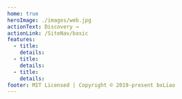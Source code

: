 ```yaml
---
home: true
heroImage: ./images/web.jpg
actionText: Discovery →
actionLink: /SiteNav/basic
features:
  - title:
    details:
  - title:
    details:
  - title:
    details:
footer: MIT Licensed | Copyright © 2019-present bxLiao
---
```

